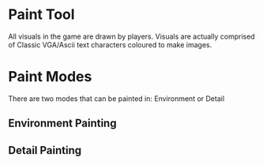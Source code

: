# Paint Tool

All visuals in the game are drawn by players. Visuals are actually comprised of Classic VGA/Ascii text characters coloured to make images.

# Paint Modes
There are two modes that can be painted in: Environment or Detail

## Environment Painting

## Detail Painting

